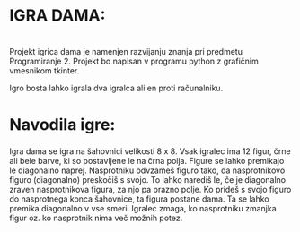 # IGRA DAMA: <h1>
Projekt igrica dama je namenjen razvijanju znanja pri predmetu Programiranje 2. Projekt bo napisan v programu python z grafičnim vmesnikom tkinter.

Igro bosta lahko igrala dva igralca ali en proti računalniku.

# Navodila igre: <h3>
Igra dama se igra na šahovnici velikosti 8 x 8. Vsak igralec ima 12 figur, črne ali bele barve, ki so postavljene le na črna polja. Figure se lahko premikajo le diagonalno naprej. 
Nasprotniku odvzameš figuro tako, da nasprotnikovo figuro (diagonalno) preskočiš s svojo. To lahko narediš le, če je diagonalno zraven nasprotnikova figura, za njo pa prazno polje.
Ko prideš s svojo figuro do nasprotnega konca šahovnice, ta figura postane dama. Ta se lahko premika diagonalno v vse smeri.
Igralec zmaga, ko nasprotniku zmanjka figur oz. ko nasprotnik nima več možnih potez.

